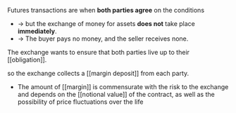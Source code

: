 Futures transactions are when **both parties agree** on the conditions

* -> but the exchange of money for assets **does not** take place **immediately**. 
* -> The buyer pays no money, and the seller receives none.

The exchange wants to ensure that both parties live up to their [[obligation]].  

so the exchange collects a [[margin deposit]] from each party.

* The amount of [[margin]] is commensurate with the risk to the exchange and depends on the [[notional value]] of the contract, as well as the possibility of price fluctuations over the life